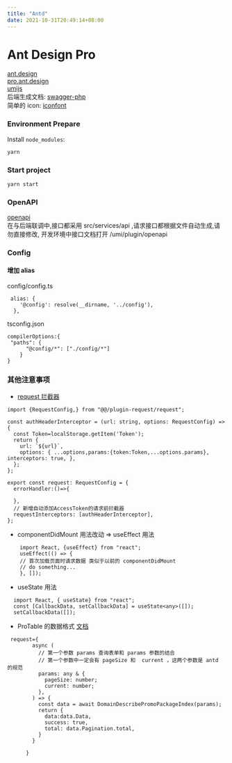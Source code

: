 ```yaml
---
title: "Antd"
date: 2021-10-31T20:49:14+08:00
---
```


# Ant Design Pro

[ant.design](https://ant.design/index-cn)  
[pro.ant.design](https://pro.ant.design/zh-CN)  
[umijs](https://umijs.org/zh-CN)  
后端生成文档: [swagger-php](https://github.com/zircote/swagger-php)  
简单的 icon: [iconfont](https://www.iconfont.cn/?spm=a313x.7781069.1998910419.d4d0a486a)

### Environment Prepare

Install `node_modules`:

```bash
yarn
```

### Start project

```bash
yarn start
```

### OpenAPI

[openapi](https://pro.ant.design/zh-CN/docs/openapi)  
在与后端联调中,接口都采用 src/services/api ,请求接口都根据文件自动生成,请勿直接修改, 开发环境中接口文档打开 /umi/plugin/openapi

### Config
#### 增加 alias
config/config.ts
```
 alias: {
    '@config': resolve(__dirname, '../config'),
  },
```

tsconfig.json
```
compilerOptions:{
 "paths": {
      "@config/*": ["./config/*"]
    }
}
```
### 其他注意事项
* [request 拦截器](https://pro.ant.design/zh-CN/docs/request)
```tsx
import {RequestConfig,} from "@@/plugin-request/request";

const authHeaderInterceptor = (url: string, options: RequestConfig) => {
  const Token=localStorage.getItem('Token');
  return {
    url: `${url}`,
    options: { ...options,params:{token:Token,...options.params}, interceptors: true, },
  };
};

export const request: RequestConfig = {
  errorHandler:()=>{

  },
  // 新增自动添加AccessToken的请求前拦截器
  requestInterceptors: [authHeaderInterceptor],
};

```

* componentDidMount 用法改动 => useEffect 用法
```tsx
    import React, {useEffect} from "react";
    useEffect(() => {
    // 首次加载页面时请求数据 类似于以前的 componentDidMount
    // do something...
    }, []);
```

* useState 用法
```tsx
  import React, { useState} from "react";
  const [CallbackData, setCallbackData] = useState<any>([]);
  setCallbackData([]);
```

* ProTable 的数据格式 [文档](http://www.l.taoa.com:8000)
```tsx
 request={
        async (
          // 第一个参数 params 查询表单和 params 参数的结合
          // 第一个参数中一定会有 pageSize 和  current ，这两个参数是 antd 的规范
          params: any & {
            pageSize: number;
            current: number;
          },
        ) => {
          const data = await DomainDescribePromoPackageIndex(params);
          return {
            data:data.Data,
            success: true,
            total: data.Pagination.total,
          }
        }

      }
```